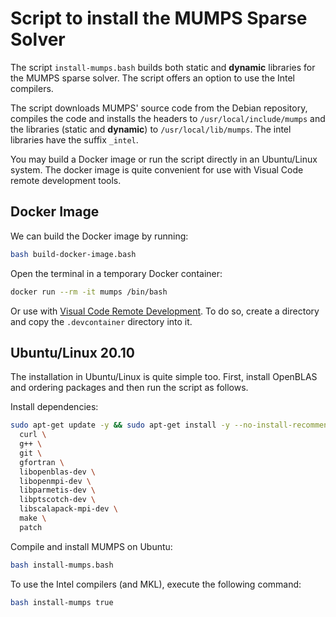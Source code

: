 # Script to install the MUMPS Sparse Solver

The script `install-mumps.bash` builds both static and **dynamic** libraries for the MUMPS sparse solver. The script offers an option to use the Intel compilers.

The script downloads MUMPS' source code from the Debian repository, compiles the code and installs the headers to `/usr/local/include/mumps` and the libraries (static and **dynamic**) to `/usr/local/lib/mumps`. The intel libraries have the suffix `_intel`.

You may build a Docker image or run the script directly in an Ubuntu/Linux system. The docker image is quite convenient for use with Visual Code remote development tools.

## Docker Image

We can build the Docker image by running:

```bash
bash build-docker-image.bash
```

Open the terminal in a temporary Docker container:

```bash
docker run --rm -it mumps /bin/bash
```

Or use with [Visual Code Remote Development](https://code.visualstudio.com/docs/remote/remote-overview). To do so, create a directory and copy the `.devcontainer` directory into it.


## Ubuntu/Linux 20.10

The installation in Ubuntu/Linux is quite simple too. First, install OpenBLAS and ordering packages and then run the script as follows.

Install dependencies:

```bash
sudo apt-get update -y && sudo apt-get install -y --no-install-recommends \
  curl \
  g++ \
  git \
  gfortran \
  libopenblas-dev \
  libopenmpi-dev \
  libparmetis-dev \
  libptscotch-dev \
  libscalapack-mpi-dev \
  make \
  patch
```

Compile and install MUMPS on Ubuntu:

```bash
bash install-mumps.bash
```

To use the Intel compilers (and MKL), execute the following command:

```bash
bash install-mumps true
```
